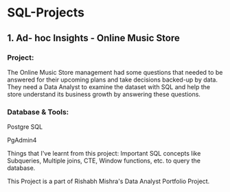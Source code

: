 # SQL-Projects

## 1. Ad- hoc Insights - Online Music Store
### Project:
The Online Music Store management had some questions that needed to be answered for their upcoming plans and take decisions backed-up by data.
They need a Data Analyst to examine the dataset with SQL and help the store understand its business growth by answering these questions.

### Database & Tools:
Postgre SQL

PgAdmin4

Things that I've learnt from this project:
Important SQL concepts like Subqueries, Multiple joins, CTE, Window functions, etc. to query the database.

This Project is a part of Rishabh Mishra's Data Analyst Portfolio Project.


